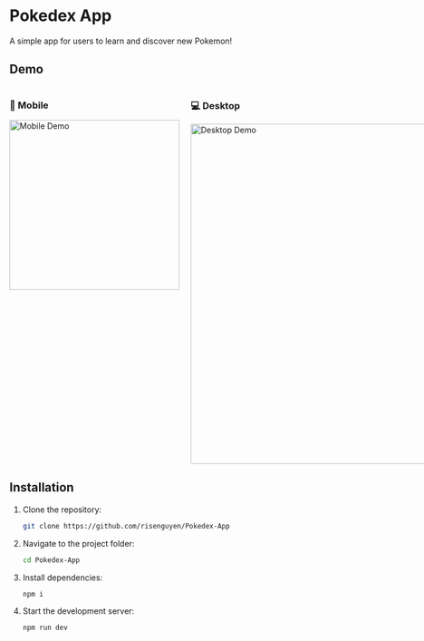 # Pokedex App

A simple app for users to learn and discover new Pokemon!

## Demo

<div style="display: flex; gap: 20px;">
  <div>
    <h3>📱 Mobile</h3>
    <img src="./demo/mobile.mp4" alt="Mobile Demo" width="300">
  </div>
  <div>
    <h3>💻 Desktop</h3>
    <img src="./demo/desktop.mkv" alt="Desktop Demo" width="600">
  </div>
</div>

## Installation

1. Clone the repository:
   ```sh
   git clone https://github.com/risenguyen/Pokedex-App
   ```
2. Navigate to the project folder:
   ```sh
   cd Pokedex-App
   ```
3. Install dependencies:
   ```sh
   npm i
   ```
4. Start the development server:
   ```sh
   npm run dev
   ```
